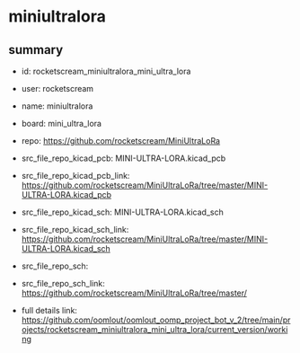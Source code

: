 # miniultralora
 
## summary 
* id: rocketscream_miniultralora_mini_ultra_lora
* user: rocketscream
* name: miniultralora
* board: mini_ultra_lora
* repo: https://github.com/rocketscream/MiniUltraLoRa
* src_file_repo_kicad_pcb: MINI-ULTRA-LORA.kicad_pcb
* src_file_repo_kicad_pcb_link: https://github.com/rocketscream/MiniUltraLoRa/tree/master/MINI-ULTRA-LORA.kicad_pcb
* src_file_repo_kicad_sch: MINI-ULTRA-LORA.kicad_sch
* src_file_repo_kicad_sch_link: https://github.com/rocketscream/MiniUltraLoRa/tree/master/MINI-ULTRA-LORA.kicad_sch

* src_file_repo_sch: 
* src_file_repo_sch_link: https://github.com/rocketscream/MiniUltraLoRa/tree/master/
* full details link: https://github.com/oomlout/oomlout_oomp_project_bot_v_2/tree/main/projects/rocketscream_miniultralora_mini_ultra_lora/current_version/working  







